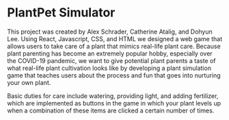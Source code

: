 # PlantPet Simulator
This project was created by Alex Schrader, Catherine Atalig, and Dohyun Lee. Using React, Javascript, CSS, and HTML we designed a web game that allows users to take care of a plant that mimics real-life plant care. Because plant parenting has become an extremely popular hobby, especially over the COVID-19 pandemic, we want to give potential plant parents a taste of what real-life plant cultivation looks like by developing a plant simulation game that teaches users about the process and fun that goes into nurturing your own plant.

Basic duties for care include watering, providing light, and adding fertilizer, which are implemented as buttons in the game in which your plant levels up when a combination of these items are clicked a certain number of times.